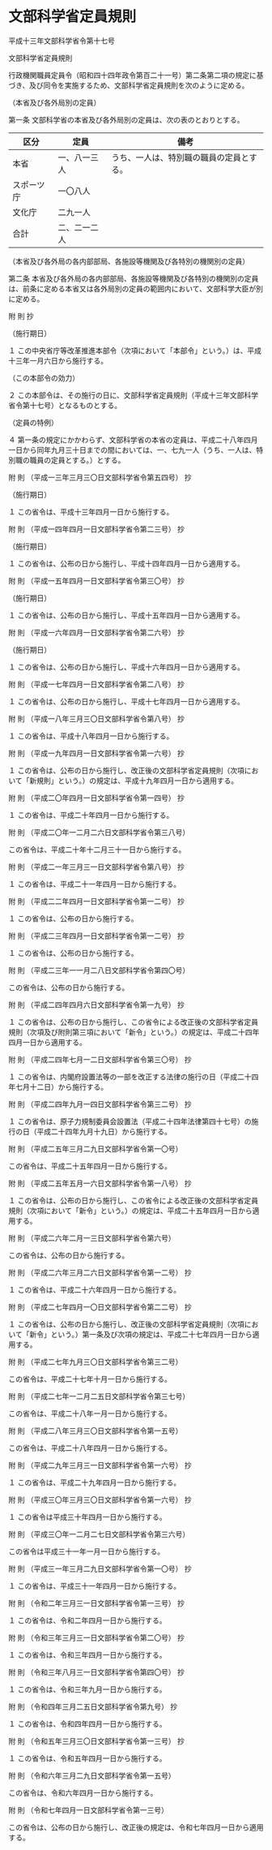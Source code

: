 # 文部科学省定員規則

平成十三年文部科学省令第十七号

文部科学省定員規則

行政機関職員定員令（昭和四十四年政令第百二十一号）第二条第二項の規定に基づき、及び同令を実施するため、文部科学省定員規則を次のように定める。

（本省及び各外局別の定員）

第一条 文部科学省の本省及び各外局別の定員は、次の表のとおりとする。

区分 | 定員 | 備考  
---|---|---  
本省 | 一、八一三人 | うち、一人は、特別職の職員の定員とする。  
スポーツ庁 | 一〇八人 |   
文化庁 | 二九一人 |   
合計 | 二、二一二人 |   
  
（本省及び各外局の各内部部局、各施設等機関及び各特別の機関別の定員）

第二条 本省及び各外局の各内部部局、各施設等機関及び各特別の機関別の定員は、前条に定める本省又は各外局別の定員の範囲内において、文部科学大臣が別に定める。

附 則 抄

（施行期日）

１ この中央省庁等改革推進本部令（次項において「本部令」という。）は、平成十三年一月六日から施行する。

（この本部令の効力）

２ この本部令は、その施行の日に、文部科学省定員規則（平成十三年文部科学省令第十七号）となるものとする。

（定員の特例）

４ 第一条の規定にかかわらず、文部科学省の本省の定員は、平成二十八年四月一日から同年九月三十日までの間においては、一、七九一人（うち、一人は、特別職の職員の定員とする。）とする。

附 則 （平成一三年三月三〇日文部科学省令第五四号） 抄

（施行期日）

１ この省令は、平成十三年四月一日から施行する。

附 則 （平成一四年四月一日文部科学省令第二三号） 抄

（施行期日）

１ この省令は、公布の日から施行し、平成十四年四月一日から適用する。

附 則 （平成一五年四月一日文部科学省令第三〇号） 抄

（施行期日）

１ この省令は、公布の日から施行し、平成十五年四月一日から適用する。

附 則 （平成一六年四月一日文部科学省令第二六号） 抄

（施行期日）

１ この省令は、公布の日から施行し、平成十六年四月一日から適用する。

附 則 （平成一七年四月一日文部科学省令第二八号） 抄

１ この省令は、公布の日から施行し、平成十七年四月一日から適用する。

附 則 （平成一八年三月三〇日文部科学省令第八号） 抄

１ この省令は、平成十八年四月一日から施行する。

附 則 （平成一九年四月一日文部科学省令第一六号） 抄

１ この省令は、公布の日から施行し、改正後の文部科学省定員規則（次項において「新規則」という。）の規定は、平成十九年四月一日から適用する。

附 則 （平成二〇年四月一日文部科学省令第一四号） 抄

１ この省令は、平成二十年四月一日から施行する。

附 則 （平成二〇年一二月二六日文部科学省令第三八号）

この省令は、平成二十年十二月三十一日から施行する。

附 則 （平成二一年三月三一日文部科学省令第八号） 抄

１ この省令は、平成二十一年四月一日から施行する。

附 則 （平成二二年四月一日文部科学省令第一二号） 抄

１ この省令は、公布の日から施行する。

附 則 （平成二三年四月一日文部科学省令第一二号） 抄

１ この省令は、公布の日から施行する。

附 則 （平成二三年一一月二八日文部科学省令第四〇号）

この省令は、公布の日から施行する。

附 則 （平成二四年四月六日文部科学省令第一九号） 抄

１ この省令は、公布の日から施行し、この省令による改正後の文部科学省定員規則（次項及び附則第三項において「新令」という。）の規定は、平成二十四年四月一日から適用する。

附 則 （平成二四年七月一二日文部科学省令第三〇号） 抄

１ この省令は、内閣府設置法等の一部を改正する法律の施行の日（平成二十四年七月十二日）から施行する。

附 則 （平成二四年九月一四日文部科学省令第三二号） 抄

１ この省令は、原子力規制委員会設置法（平成二十四年法律第四十七号）の施行の日（平成二十四年九月十九日）から施行する。

附 則 （平成二五年三月二九日文部科学省令第一〇号）

この省令は、平成二十五年四月一日から施行する。

附 則 （平成二五年五月一六日文部科学省令第一八号） 抄

１ この省令は、公布の日から施行し、この省令による改正後の文部科学省定員規則（次項において「新令」という。）の規定は、平成二十五年四月一日から適用する。

附 則 （平成二六年二月一三日文部科学省令第六号）

この省令は、公布の日から施行する。

附 則 （平成二六年三月二六日文部科学省令第一二号） 抄

１ この省令は、平成二十六年四月一日から施行する。

附 則 （平成二七年四月一〇日文部科学省令第二二号） 抄

１ この省令は、公布の日から施行し、改正後の文部科学省定員規則（次項において「新令」という。）第一条及び次項の規定は、平成二十七年四月一日から適用する。

附 則 （平成二七年九月三〇日文部科学省令第三二号）

この省令は、平成二十七年十月一日から施行する。

附 則 （平成二七年一二月二五日文部科学省令第三七号）

この省令は、平成二十八年一月一日から施行する。

附 則 （平成二八年三月三〇日文部科学省令第一五号）

この省令は、平成二十八年四月一日から施行する。

附 則 （平成二九年三月三一日文部科学省令第一六号） 抄

１ この省令は、平成二十九年四月一日から施行する。

附 則 （平成三〇年三月三〇日文部科学省令第一六号） 抄

１ この省令は平成三十年四月一日から施行する。

附 則 （平成三〇年一二月二七日文部科学省令第三六号）

この省令は平成三十一年一月一日から施行する。

附 則 （平成三一年三月二九日文部科学省令第一〇号） 抄

１ この省令は、平成三十一年四月一日から施行する。

附 則 （令和二年三月三一日文部科学省令第一三号） 抄

１ この省令は、令和二年四月一日から施行する。

附 則 （令和三年三月三一日文部科学省令第二〇号） 抄

１ この省令は、令和三年四月一日から施行する。

附 則 （令和三年八月三一日文部科学省令第四〇号） 抄

１ この省令は、令和三年九月一日から施行する。

附 則 （令和四年三月二五日文部科学省令第九号） 抄

１ この省令は、令和四年四月一日から施行する。

附 則 （令和五年三月三〇日文部科学省令第一三号） 抄

１ この省令は、令和五年四月一日から施行する。

附 則 （令和六年三月二九日文部科学省令第一五号）

この省令は、令和六年四月一日から施行する。

附 則 （令和七年四月一日文部科学省令第一三号）

この省令は、公布の日から施行し、改正後の規定は、令和七年四月一日から適用する。
